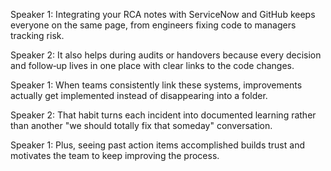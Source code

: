 Speaker 1: Integrating your RCA notes with ServiceNow and GitHub keeps everyone on the same page, from engineers fixing code to managers tracking risk.

Speaker 2: It also helps during audits or handovers because every decision and follow‑up lives in one place with clear links to the code changes.

Speaker 1: When teams consistently link these systems, improvements actually get implemented instead of disappearing into a folder.

Speaker 2: That habit turns each incident into documented learning rather than another "we should totally fix that someday" conversation.

Speaker 1: Plus, seeing past action items accomplished builds trust and motivates the team to keep improving the process.
